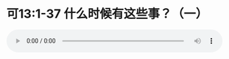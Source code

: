# 可13:1-37 什么时候有这些事？（一）

<audio style="width: 100%;" preload="false" controls controlslist="nodownload"><source src="http://file.simai.life/audio/mp3/old/27560.mp3" type="audio/mpeg">Your browser does not support the audio element.</audio>


